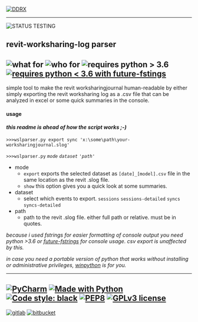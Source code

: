 [![DDRX](https://img.shields.io/badge/DD-RX-333?style=for-the-badge)](https://ddrx.ch)
***
![STATUS TESTING](https://img.shields.io/badge/STATUS-TESTING-orange?style=flat-square&logo=koding&logoColor=white)




## revit-worksharing-log parser

![what for](https://img.shields.io/badge/use_with-Revit-yellow?style=flat-square&logo=ipfs&logoColor=white)
![who for](https://img.shields.io/badge/user-BIM--Manager-yellow?style=flat-square&logo=tapas&logoColor=white)
![requires python > 3.6](https://img.shields.io/badge/requires-python%20%3E3.6-lightgrey?style=flat-square&logo=graphql&logoColor=white)
[![requires python < 3.6 with future-fstings](https://img.shields.io/badge/requires-python%20%3C%203.6%20%2B%20future--fstrings-lightgrey?style=flat-square&logo=graphql&logoColor=white)](https://img.shields.io/badge/requires-python%20%3C%203.6%20%2B%20future--fstrings-lightgrey)
---


simple tool to make the revit worksharingjournal human-readable
by either simply exporting the revit worksharing log as a .csv file that can be analyzed in excel or some quick summaries in the console.

#### usage
#### **_this readme is ahead of how the script works ;-)_**
`>>>wslparser.py export sync 'x:\some\path\your-worksharingjournal.slog'`

`>>>wslparser.py` _`mode` `dataset` `'path'`_
- mode
  * `export` exports the selected dataset as `[date]_[model].csv` file in the same location as the revit .slog file.
  * `show` this option gives you a quick look at some summaries.
- dataset
  * select which events to export. `sessions` `sessions-detailed` `syncs` `syncs-detailed`
- path
  * path to the revit .slog file. either full path or relative. must be in quotes.

_because i used fstrings for easier formatting of console output you need python >3.6 or [future-fstrings](https://img.shields.io/badge/requires-python%20%3C%203.6%20%2B%20future--fstrings-lightgrey) for console usage.
csv export is unaffected by this._

_in case you need a portable version of python that works without installing or administrative privileges, [winpython](https://winpython.github.io/) is for you._

___
[![PyCharm](https://img.shields.io/badge/IDE-PyCharm-yellowgreen?style=flat-square&logo=jetbrains&logoColor=white)](https://www.jetbrains.com/pycharm/)
[![Made with Python](https://img.shields.io/badge/made%20with-python-yellowgreen.svg?style=flat-square&logo=python&logoColor=white)](https://www.python.org/)
[![Code style: black](https://img.shields.io/badge/code%20style-black-000000.svg?style=flat-square&logo=styled-components&logoColor=white)](https://github.com/psf/black)
[![PEP8](https://img.shields.io/badge/code%20style-pep8-black.svg?style=flat-square&logo=styled-components&logoColor=white)](https://www.python.org/dev/peps/pep-0008/)
[![GPLv3 license](https://img.shields.io/badge/License-GPLv3-blue.svg?style=flat-square&logo=gnu&logoColor=white)](https://www.gnu.org/licenses/gpl-3.0.en.html)
---
[![gitlab](https://img.shields.io/badge/main-gitlab-lightgrey?style=flat-square&logo=GitLab&logoColor=white)](https://git.ddrx.ch/ddrx/revit-worksharingjournal-reader)
[![bitbucket](https://img.shields.io/badge/mirror-bitbucket-lightgrey?style=flat-square&logo=Bitbucket&logoColor=white)](https://bitbucket.org/%7B447fac70-6865-48c1-9f3c-d3f45dea8388%7D/)
